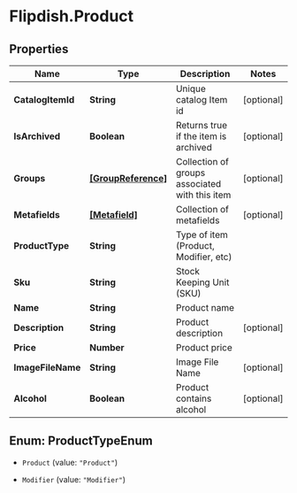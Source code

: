 # Flipdish.Product

## Properties

Name | Type | Description | Notes
------------ | ------------- | ------------- | -------------
**CatalogItemId** | **String** | Unique catalog Item id | [optional] 
**IsArchived** | **Boolean** | Returns true if the item is archived | [optional] 
**Groups** | [**[GroupReference]**](GroupReference.md) | Collection of groups associated with this item | [optional] 
**Metafields** | [**[Metafield]**](Metafield.md) | Collection of metafields | [optional] 
**ProductType** | **String** | Type of item (Product, Modifier, etc) | 
**Sku** | **String** | Stock Keeping Unit (SKU) | 
**Name** | **String** | Product name | 
**Description** | **String** | Product description | [optional] 
**Price** | **Number** | Product price | 
**ImageFileName** | **String** | Image File Name | [optional] 
**Alcohol** | **Boolean** | Product contains alcohol | [optional] 



## Enum: ProductTypeEnum


* `Product` (value: `"Product"`)

* `Modifier` (value: `"Modifier"`)





